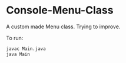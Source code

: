 # Console-Menu-Class

A custom made Menu class.
Trying to improve.

To run:
``` bash
javac Main.java
java Main
```
